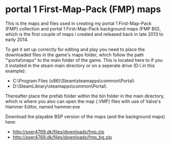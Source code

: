 # portal 1 First-Map-Pack (FMP) maps

This is the maps and files used in creating my portal 1 First-Map-Pack (FMP) collection and portal 1 First-Map-Pack background maps (FMP BG), which is the first couple of maps i created and released back in late 2013 to early 2014.

To get it set up correctly for editing and play you need to place the downloaded files in the game's maps folder, which follow the path "\portal\maps\" to the main folder of the game. This is located here to if you it installed in the steam main directory or on a seperate drive (D:\ in this example):

- C:\Program Files (x86)\Steam\steamapps\common\Portal\
- D:\SteamLibrary\steamapps\common\Portal\

Thereafter place the prefab folder within the bin folder in the main directory, which is where you also can open the map (.VMF) files with use of Valve's Hammer Editor, named hammer.exe

Download the playable BSP version of the maps (and the background maps) here: 

- http://soer4769.dk/files/downloads/fmp.zip
- http://soer4769.dk/files/downloads/fmp_bg.zip
